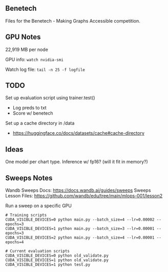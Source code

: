 ## Benetech

Files for the Benetech - Making Graphs Accessible competition.

## GPU Notes

22,919 MB per node

GPU info: `watch nvidia-smi`

Watch log file: `tail -n 25 -f logfile`

## TODO

Set up evaluation script using trainer.test()
- Log preds to txt
- Score w/ benetech

Set up a cache directory in /data
- https://huggingface.co/docs/datasets/cache#cache-directory

## Ideas

One model per chart type. Inference w/ fp16? (will it fit in memory?)

## Sweeps Notes

Wandb Sweeps Docs: https://docs.wandb.ai/guides/sweeps
Sweeps Lesson Files: https://github.com/wandb/edu/tree/main/mlops-001/lesson2

Run a sweep on a specific GPU
```
# Training scripts
CUDA_VISIBLE_DEVICES=0 python main.py --batch_size=4 --lr=0.00002 --epochs=3
CUDA_VISIBLE_DEVICES=1 python main.py --batch_size=3 --lr=0.00001 --epochs=3
CUDA_VISIBLE_DEVICES=2 python main.py --batch_size=4 --lr=0.00001 --epochs=4

# Current evaluation scripts
CUDA_VISIBLE_DEVICES=0 python old_validate.py
CUDA_VISIBLE_DEVICES=1 python old_validate.py
CUDA_VISIBLE_DEVICES=1 python test.py
```